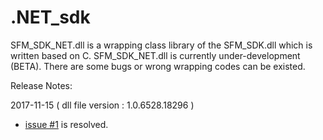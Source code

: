 # .NET_sdk

SFM_SDK_NET.dll is a wrapping class library of the SFM_SDK.dll which is written based on C.
SFM_SDK_NET.dll is currently under-development (BETA).
There are some bugs or wrong wrapping codes can be existed.

Release Notes:

2017-11-15 ( dll file version : 1.0.6528.18296 )

- [issue #1](https://github.com/supremainc/.NET_sdk/issues/1) is resolved.

